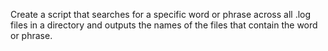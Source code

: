Create a script that searches for a specific word or phrase across all .log files in a directory and outputs the names of the files that contain the word or phrase.
